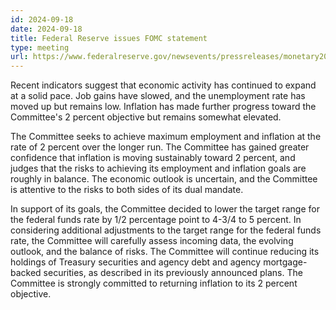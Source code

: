 ```yaml
---
id: 2024-09-18
date: 2024-09-18
title: Federal Reserve issues FOMC statement
type: meeting
url: https://www.federalreserve.gov/newsevents/pressreleases/monetary20240918a.htm
---
```


Recent indicators suggest that economic activity has continued to expand at a solid pace. Job gains have slowed, and the unemployment rate has moved up but remains low. Inflation has made further progress toward the Committee's 2 percent objective but remains somewhat elevated.

The Committee seeks to achieve maximum employment and inflation at the rate of 2 percent over the longer run. The Committee has gained greater confidence that inflation is moving sustainably toward 2 percent, and judges that the risks to achieving its employment and inflation goals are roughly in balance. The economic outlook is uncertain, and the Committee is attentive to the risks to both sides of its dual mandate.

In support of its goals, the Committee decided to lower the target range for the federal funds rate by 1/2 percentage point to 4-3/4 to 5 percent. In considering additional adjustments to the target range for the federal funds rate, the Committee will carefully assess incoming data, the evolving outlook, and the balance of risks. The Committee will continue reducing its holdings of Treasury securities and agency debt and agency mortgage-backed securities, as described in its previously announced plans. The Committee is strongly committed to returning inflation to its 2 percent objective.